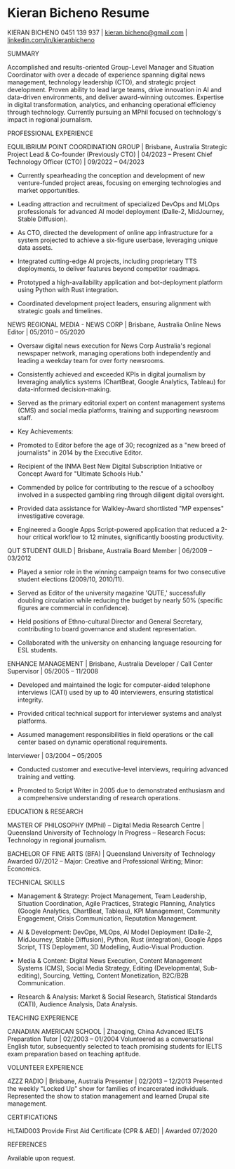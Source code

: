 # Kieran Bicheno Resume

KIERAN BICHENO 0451 139 937 | <kieran.bicheno@gmail.com> | [linkedin.com/in/kieranbicheno](https://linkedin.com/in/kieranbicheno)

SUMMARY

Accomplished and results-oriented Group-Level Manager and Situation Coordinator with over a decade of experience spanning digital news management, technology leadership (CTO), and strategic project development. Proven ability to lead large teams, drive innovation in AI and data-driven environments, and deliver award-winning outcomes. Expertise in digital transformation, analytics, and enhancing operational efficiency through technology. Currently pursuing an MPhil focused on technology's impact in regional journalism.

PROFESSIONAL EXPERIENCE

EQUILIBRIUM POINT COORDINATION GROUP | Brisbane, Australia Strategic Project Lead & Co-founder (Previously CTO) | 04/2023 – Present Chief Technology Officer (CTO) | 09/2022 – 04/2023

- Currently spearheading the conception and development of new venture-funded project areas, focusing on emerging technologies and market opportunities.

- Leading attraction and recruitment of specialized DevOps and MLOps professionals for advanced AI model deployment (Dalle-2, MidJourney, Stable Diffusion).

- As CTO, directed the development of online app infrastructure for a system projected to achieve a six-figure userbase, leveraging unique data assets.

- Integrated cutting-edge AI projects, including proprietary TTS deployments, to deliver features beyond competitor roadmaps.

- Prototyped a high-availability application and bot-deployment platform using Python with Rust integration.

- Coordinated development project leaders, ensuring alignment with strategic goals and timelines.

NEWS REGIONAL MEDIA - NEWS CORP | Brisbane, Australia Online News Editor | 05/2010 – 05/2020

- Oversaw digital news execution for News Corp Australia's regional newspaper network, managing operations both independently and leading a weekday team for over forty newsrooms.

- Consistently achieved and exceeded KPIs in digital journalism by leveraging analytics systems (ChartBeat, Google Analytics, Tableau) for data-informed decision-making.

- Served as the primary editorial expert on content management systems (CMS) and social media platforms, training and supporting newsroom staff.

- Key Achievements:

- Promoted to Editor before the age of 30; recognized as a "new breed of journalists" in 2014 by the Executive Editor.

- Recipient of the INMA Best New Digital Subscription Initiative or Concept Award for "Ultimate Schools Hub."

- Commended by police for contributing to the rescue of a schoolboy involved in a suspected gambling ring through diligent digital oversight.

- Provided data assistance for Walkley-Award shortlisted "MP expenses" investigative coverage.

- Engineered a Google Apps Script-powered application that reduced a 2-hour critical workflow to 12 minutes, significantly boosting productivity.

QUT STUDENT GUILD | Brisbane, Australia Board Member | 06/2009 – 03/2012

- Played a senior role in the winning campaign teams for two consecutive student elections (2009/10, 2010/11).

- Served as Editor of the university magazine 'QUTE,' successfully doubling circulation while reducing the budget by nearly 50% (specific figures are commercial in confidence).

- Held positions of Ethno-cultural Director and General Secretary, contributing to board governance and student representation.

- Collaborated with the university on enhancing language resourcing for ESL students.

ENHANCE MANAGEMENT | Brisbane, Australia Developer / Call Center Supervisor | 05/2005 – 11/2008

- Developed and maintained the logic for computer-aided telephone interviews (CATI) used by up to 40 interviewers, ensuring statistical integrity.

- Provided critical technical support for interviewer systems and analyst platforms.

- Assumed management responsibilities in field operations or the call center based on dynamic operational requirements.

Interviewer | 03/2004 – 05/2005

- Conducted customer and executive-level interviews, requiring advanced training and vetting.

- Promoted to Script Writer in 2005 due to demonstrated enthusiasm and a comprehensive understanding of research operations.

EDUCATION & RESEARCH

MASTER OF PHILOSOPHY (MPhil) – Digital Media Research Centre | Queensland University of Technology In Progress – Research Focus: Technology in regional journalism.

BACHELOR OF FINE ARTS (BFA) | Queensland University of Technology Awarded 07/2012 – Major: Creative and Professional Writing; Minor: Economics.

TECHNICAL SKILLS

- Management & Strategy: Project Management, Team Leadership, Situation Coordination, Agile Practices, Strategic Planning, Analytics (Google Analytics, ChartBeat, Tableau), KPI Management, Community Engagement, Crisis Communication, Reputation Management.

- AI & Development: DevOps, MLOps, AI Model Deployment (Dalle-2, MidJourney, Stable Diffusion), Python, Rust (integration), Google Apps Script, TTS Deployment, 3D Modelling, Audio-Visual Production.

- Media & Content: Digital News Execution, Content Management Systems (CMS), Social Media Strategy, Editing (Developmental, Sub-editing), Sourcing, Vetting, Content Monetization, B2C/B2B Communication.

- Research & Analysis: Market & Social Research, Statistical Standards (CATI), Audience Analysis, Data Analysis.

TEACHING EXPERIENCE

CANADIAN AMERICAN SCHOOL | Zhaoqing, China Advanced IELTS Preparation Tutor | 02/2003 – 01/2004 Volunteered as a conversational English tutor, subsequently selected to teach promising students for IELTS exam preparation based on teaching aptitude.

VOLUNTEER EXPERIENCE

4ZZZ RADIO | Brisbane, Australia Presenter | 02/2013 – 12/2013 Presented the weekly "Locked Up" show for families of incarcerated individuals. Represented the show to station management and learned Drupal site management.

CERTIFICATIONS

HLTAID003 Provide First Aid Certificate (CPR & AED) | Awarded 07/2020

REFERENCES

Available upon request.
